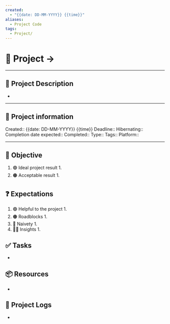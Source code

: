 ```yaml
---
created:
  - "{{date: DD-MM-YYYY}} {{time}}"
aliases:
  - Project Code
tags:
  - Project/
---
```


# 🚀 Project -> 
___

## 🧾 Project Description
- 
---
## 📢 Project information
Created:: {{date: DD-MM-YYYY}} {{time}}
Deadline:: 
Hibernating:: 
Completion date expected:: 
Completed:: 
Type:: 
Tags:: 
Platform:: 

___
## 🎯 Objective

1. 🟢 Ideal project result
	1. 
2. 🟠 Acceptable result
	1. 
## ❓ Expectations
1. 🟢 Helpful to the project
	1. 
2. 🟠 Roadblocks
	1. 
3. 👶 Naivety
	1. 
4. 👨‍💻 Insights
	1. 
## ✅ Tasks 
- 
## 📦 Resources 
- 
## 📂 Project Logs 
- 